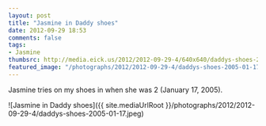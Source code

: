 ```yaml
---
layout: post
title: "Jasmine in Daddy shoes"
date: 2012-09-29 18:53
comments: false
tags: 
- Jasmine
thumbsrc: http://media.eick.us/2012/2012-09-29-4/640x640/daddys-shoes-2005-01-17.jpeg
featured_image: "/photographs/2012/2012-09-29-4/daddys-shoes-2005-01-17.jpeg"
---
```

Jasmine tries on my shoes in when she was 2 (January 17, 2005).

![Jasmine in Daddy shoes]({{ site.mediaUrlRoot }}/photographs/2012/2012-09-29-4/daddys-shoes-2005-01-17.jpeg)

